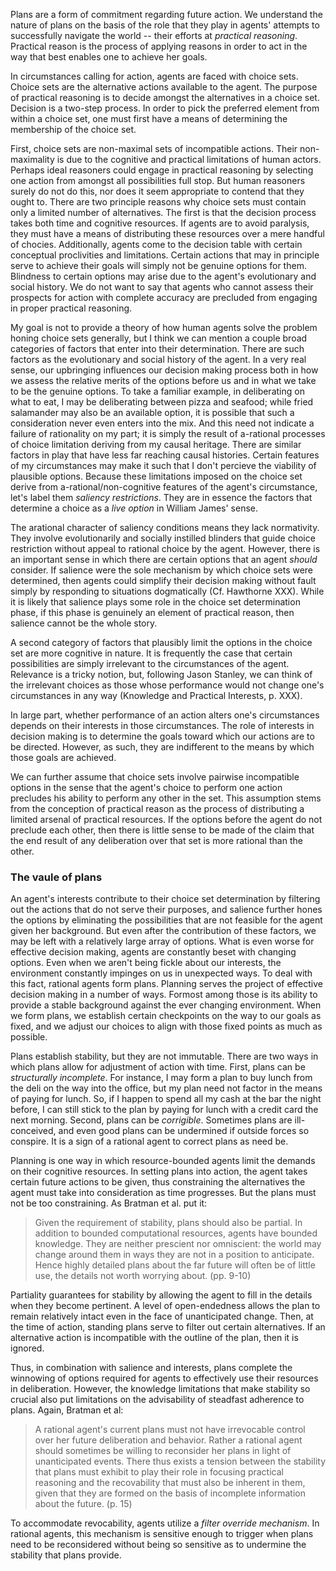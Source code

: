 Plans are a form of commitment regarding future action. We understand the nature of plans on the basis of the role that they play in agents' attempts to successfully navigate the world -- their efforts at *practical reasoning*. Practical reason is the process of applying reasons in order to act in the way that best enables one to achieve her goals.

In circumstances calling for action, agents are faced with choice sets. Choice sets are the alternative actions available to the agent. The purpose of practical reasoning is to decide amongst the alternatives in a choice set. Decision is a two-step process. In order to pick the preferred element from within a choice set, one must first have a means of determining the membership of the choice set.

First, choice sets are non-maximal sets of incompatible actions. Their non-maximality is due to the cognitive and practical limitations of human actors. Perhaps ideal reasoners could engage in practical reasoning by selecting one action from amongst all possibilities full stop. But human reasoners surely do not do this, nor does it seem appropriate to contend that they ought to. There are two principle reasons why choice sets must contain only a limited number of alternatives. The first is that the decision process takes both time and cognitive resources. If agents are to avoid paralysis, they must have a means of distributing these resources over a mere handful of chocies. Additionally, agents come to the decision table with certain conceptual proclivities and limitations. Certain actions that may in principle serve to achieve their goals will simply not be genuine options for them. Blindness to certain options may arise due to the agent's evolutionary and social history. We do not want to say that agents who cannot assess their prospects for action with complete accuracy are precluded from engaging in proper practical reasoning.

My goal is not to provide a theory of how human agents solve the problem honing choice sets generally, but I think we can mention a couple broad categories of factors that enter into their determination. There are such factors as the evolutionary and social history of the agent. In a very real sense, our upbringing influences our decision making process both in how we assess the relative merits of the options before us and in what we take to be the genuine options. To take a familiar example, in deliberating on what to eat, I may be deliberating between pizza and seafood; while fried salamander may also be an available option, it is possible that such a consideration never even enters into the mix. And this need not indicate a failure of rationality on my part; it is simply the result of a-rational processes of choice limitation deriving from my causal heritage. There are similar factors in play that have less far reaching causal histories. Certain features of my circumstances may make it such that I don't percieve the viability of plausible options. Because these limitations imposed on the choice set derive from a-rational/non-cognitive features of the agent's circumstance, let's label them *saliency restrictions*. They are in essence the factors that determine a choice as a *live option* in William James' sense. 

The arational character of saliency conditions means they lack normativity. They involve evolutionarily and socially instilled blinders that guide choice restriction without appeal to rational choice by the agent. However, there is an important sense in which there are certain options that an agent *should* consider. If salience were the sole mechanism by which choice sets were determined, then agents could simplify their decision making without fault simply by responding to situations dogmatically (Cf. Hawthorne XXX). While it is likely that salience plays some role in the choice set determination phase, if this phase is genuinely an element of practical reason,  then salience cannot be the whole story.

A second category of factors that plausibly limit the options in the choice set are more cognitive in nature. It is frequently the case that certain possibilities are simply irrelevant to the circumstances of the agent. Relevance is a tricky notion, but, following Jason Stanley, we can think of the irrelevant choices as those whose performance would not change one's circumstances in any way (Knowledge and Practical Interests, p. XXX).

In large part, whether performance of an action alters one's circumstances depends on their interests in those circumstances. The role of interests in decision making is to determine the goals toward which our actions are to be directed. However, as such, they are indifferent to the means by which those goals are achieved. 

We can further assume that choice sets involve pairwise incompatible options in the sense that the agent's choice to perform one action precludes his ability to perform any other in the set. This assumption stems from the conception of practical reason as the process of distributing a limited arsenal of practical resources. If the options before the agent do not preclude each other, then there is little sense to be made of the claim that the end result of any deliberation over that set is more rational than the other.

### The vaule of plans

An agent's interests contribute to their choice set determination by filtering out the actions that do not serve their purposes, and salience further hones the options by eliminating the possibilities that are not feasible for the agent given her background. But even after the contribution of these factors, we may be left with a relatively large array of options. What is even worse for effective decision making, agents are constantly beset with changing options. Even when we aren't being fickle about our interests, the environment constantly impinges on us in unexpected ways. To deal with this fact, rational agents form plans. Planning serves the project of effective decision making in a number of ways. Formost among those is its ability to provide a stable background against the ever changing environment. When we form plans, we establish certain checkpoints on the way to our goals as fixed, and we adjust our choices to align with those fixed points as much as possible.

Plans establish stability, but they are not immutable. There are two ways in which plans allow for adjustment of action with time. First, plans can be *structurally incomplete*. For instance, I may form a plan to buy lunch from the deli on the way into the office, but my plan need not factor in the means of paying for lunch. So, if I happen to spend all my cash at the bar the night before, I can still stick to the plan by paying for lunch with a credit card the next morning. Second, plans can be *corrigible*. Sometimes plans are ill-conceived, and even good plans can be undermined if outside forces so conspire. It is a sign of a rational agent to correct plans as need be.

Planning is one way in which resource-bounded agents limit the demands on their cognitive resources. In setting plans into action, the agent takes certain future actions to be given, thus constraining the alternatives the agent must take into consideration as time progresses. But the plans must not be too constraining. As Bratman et al. put it:

> Given the requirement of stability, plans should also be partial. In addition to bounded computational resources, agents have bounded knowledge. They are neither prescient nor omniscient: the world may change around them in ways they are not in a position to anticipate. Hence highly detailed plans about the far future will often be of little use, the details not worth worrying about. (pp. 9-10)

Partiality guarantees for stability by allowing the agent to fill in the details when they become pertinent. A level of open-endedness allows the plan to remain relatively intact even in the face of unanticipated change. Then, at the time of action, standing plans serve to filter out certain alternatives. If an alternative action is incompatible with the outline of the plan, then it is ignored. 

Thus, in combination with salience and interests, plans complete the winnowing of options required for agents to effectively use their resources in deliberation. However, the knowledge limitations that make stability so crucial also put limitations on the advisability of steadfast adherence to plans. Again, Bratman et al:

> A rational agent's current plans must not have irrevocable control over her future deliberation and behavior. Rather a rational agent should sometimes be willing to reconsider her plans in light of unanticipated events. There thus exists a tension between the stability that plans must exhibit to play their role in focusing practical reasoning and the recovability that must also be inherent in them, given that they are formed on the basis of incomplete information about the future. (p. 15)

To accommodate revocability, agents utilize a *filter override mechanism*. In rational agents, this mechanism is sensitive enough to trigger when plans need to be reconsidered without being so sensitive as to undermine the stability that plans provide. 
